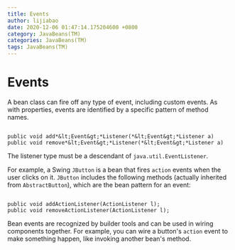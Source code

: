 ```yaml
---
title: Events
author: lijiabao
date: 2020-12-06 01:47:14.175204600 +0800
category: JavaBeans(TM)
categories: JavaBeans(TM)
tags: JavaBeans(TM)
---
```


# Events

A bean class can fire off any type of event, including custom events. As with properties, events are identified by a specific pattern of method names.

```

public void add*&lt;Event&gt;*Listener(*&lt;Event&gt;*Listener a)
public void remove*&lt;Event&gt;*Listener(*&lt;Event&gt;*Listener a)

```

The listener type must be a descendant of `java.util.EventListener`.

For example, a Swing `JButton` is a bean that fires `action` events when the user clicks on it. `JButton` includes the following methods (actually inherited from `AbstractButton`), which are the bean pattern for an event:

```

public void addActionListener(ActionListener l);
public void removeActionListener(ActionListener l);

```

Bean events are recognized by builder tools and can be used in wiring components together. For example, you can wire a button's `action` event to make something happen, like invoking another bean's method.
